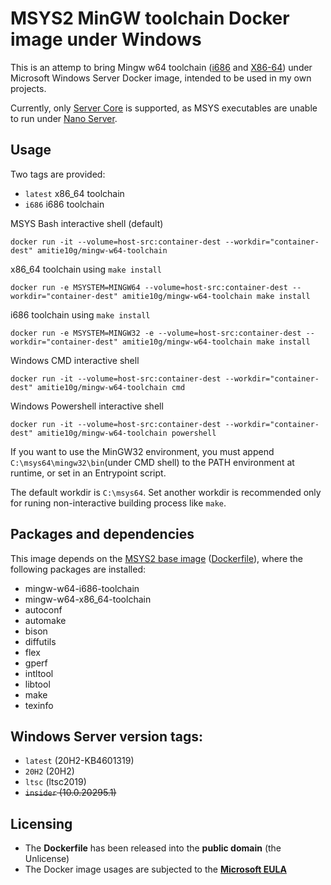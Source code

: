 # MSYS2 MinGW toolchain Docker image under Windows
This is an attemp to bring Mingw w64 toolchain ([i686](https://packages.msys2.org/group/mingw-w64-i686-toolchain) and [X86-64](https://packages.msys2.org/group/mingw-w64-x86_64-toolchain)) under Microsoft Windows Server Docker image, intended to be used in my own projects.

Currently, only [Server Core](https://hub.docker.com/_/microsoft-windows-servercore) is supported, as MSYS executables are unable to run under [Nano Server](https://hub.docker.com/_/microsoft-windows-nanoserver).

## Usage
Two tags are provided:
* ``latest`` x86_64 toolchain
* ``i686`` i686 toolchain

MSYS Bash interactive shell (default)
```
docker run -it --volume=host-src:container-dest --workdir="container-dest" amitie10g/mingw-w64-toolchain
```

x86_64 toolchain using ``make install``
```
docker run -e MSYSTEM=MINGW64 --volume=host-src:container-dest --workdir="container-dest" amitie10g/mingw-w64-toolchain make install
```

i686 toolchain using ``make install``
```
docker run -e MSYSTEM=MINGW32 -e --volume=host-src:container-dest --workdir="container-dest" amitie10g/mingw-w64-toolchain make install
```

Windows CMD interactive shell
```
docker run -it --volume=host-src:container-dest --workdir="container-dest" amitie10g/mingw-w64-toolchain cmd
```

Windows Powershell interactive shell
```
docker run -it --volume=host-src:container-dest --workdir="container-dest" amitie10g/mingw-w64-toolchain powershell
```

If you want to use the MinGW32 environment, you must append ``C:\msys64\mingw32\bin``(under CMD shell) to the PATH environment at runtime, or set in an Entrypoint script.

The default workdir is ``C:\msys64``. Set another workdir is recommended only for runing non-interactive building process like ``make``.

## Packages and dependencies
This image depends on the [MSYS2 base image](https://hub.docker.com/repository/docker/amitie10g/msys2) ([Dockerfile](https://github.com/Amitie10g/docker-msys2/blob/servercore/Dockerfile)), where the following packages are installed:

* mingw-w64-i686-toolchain
* mingw-w64-x86_64-toolchain
* autoconf
* automake
* bison
* diffutils
* flex
* gperf
* intltool
* libtool
* make
* texinfo

## Windows Server version tags:

* ``latest`` (20H2-KB4601319)
* ``20H2`` (20H2)
* ``ltsc`` (ltsc2019)
* <s>``insider`` (10.0.20295.1)</s>

## Licensing
* The **Dockerfile** has been released into the **public domain** (the Unlicense)
* The Docker image usages are subjected to the **[Microsoft EULA](https://docs.microsoft.com/en-us/virtualization/windowscontainers/images-eula)**
